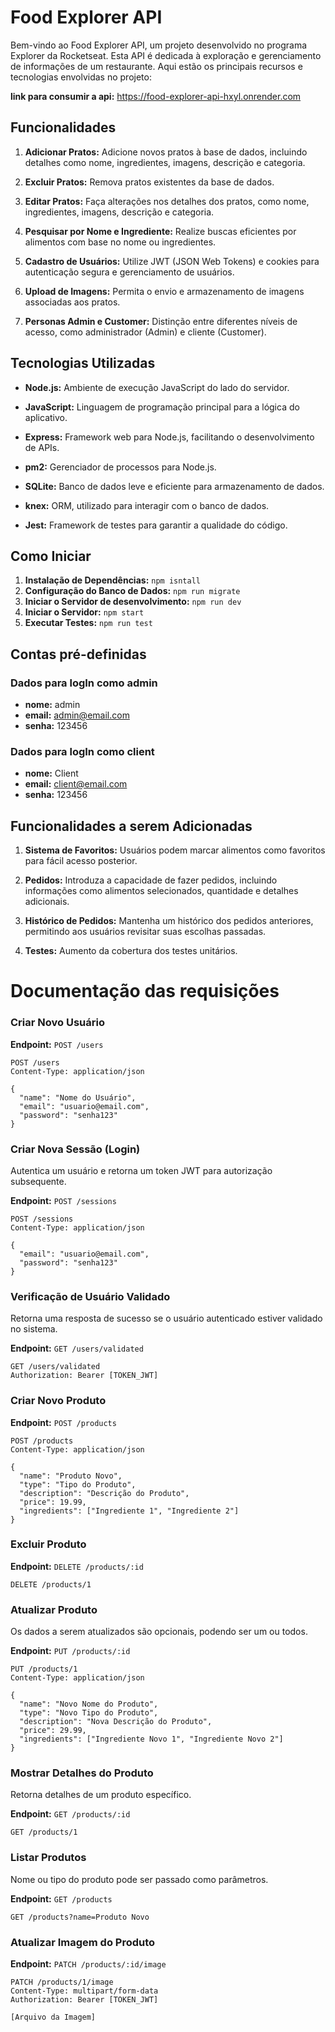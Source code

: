 # Food Explorer API

Bem-vindo ao Food Explorer API, um projeto desenvolvido no programa Explorer da Rocketseat. Esta API é dedicada à exploração e gerenciamento de informações de um restaurante. Aqui estão os principais recursos e tecnologias envolvidas no projeto:

**link para consumir a api:** https://food-explorer-api-hxyl.onrender.com

## Funcionalidades

1. **Adicionar Pratos:** Adicione novos pratos à base de dados, incluindo detalhes como nome, ingredientes, imagens, descrição e categoria.

2. **Excluir Pratos:** Remova pratos existentes da base de dados.

3. **Editar Pratos:** Faça alterações nos detalhes dos pratos, como nome, ingredientes, imagens, descrição e categoria.

4. **Pesquisar por Nome e Ingrediente:** Realize buscas eficientes por alimentos com base no nome ou ingredientes.

5. **Cadastro de Usuários:** Utilize JWT (JSON Web Tokens) e cookies para autenticação segura e gerenciamento de usuários.

6. **Upload de Imagens:** Permita o envio e armazenamento de imagens associadas aos pratos.

7. **Personas Admin e Customer:** Distinção entre diferentes níveis de acesso, como administrador (Admin) e cliente (Customer).

## Tecnologias Utilizadas

- **Node.js:** Ambiente de execução JavaScript do lado do servidor.

- **JavaScript:** Linguagem de programação principal para a lógica do aplicativo.

- **Express:** Framework web para Node.js, facilitando o desenvolvimento de APIs.

- **pm2:** Gerenciador de processos para Node.js.

- **SQLite:** Banco de dados leve e eficiente para armazenamento de dados.

- **knex:** ORM, utilizado para interagir com o banco de dados.

- **Jest:** Framework de testes para garantir a qualidade do código.
  
## Como Iniciar

1. **Instalação de Dependências:**
``npm isntall``
2. **Configuração do Banco de Dados:**
``npm run migrate``
3. **Iniciar o Servidor de desenvolvimento:**
``npm run dev``
4. **Iniciar o Servidor:**
``npm start``
5. **Executar Testes:**
``npm run test``

## Contas pré-definidas

### Dados para logIn como admin
- **nome:** admin
- **email:** admin@email.com
- **senha:** 123456

### Dados para logIn como client
- **nome:** Client
- **email:** client@email.com
- **senha:** 123456

## Funcionalidades a serem Adicionadas

1. **Sistema de Favoritos:** Usuários podem marcar alimentos como favoritos para fácil acesso posterior.

2. **Pedidos:** Introduza a capacidade de fazer pedidos, incluindo informações como alimentos selecionados, quantidade e detalhes adicionais.

3. **Histórico de Pedidos:** Mantenha um histórico dos pedidos anteriores, permitindo aos usuários revisitar suas escolhas passadas.

4. **Testes:** Aumento da cobertura dos testes unitários.

# Documentação das requisições
### Criar Novo Usuário

**Endpoint:** `POST /users`

```http
POST /users
Content-Type: application/json

{
  "name": "Nome do Usuário",
  "email": "usuario@email.com",
  "password": "senha123"
}
```
### Criar Nova Sessão (Login)
Autentica um usuário e retorna um token JWT para autorização subsequente.

**Endpoint:**  `POST /sessions`

```http
POST /sessions
Content-Type: application/json

{
  "email": "usuario@email.com",
  "password": "senha123"
}
```

### Verificação de Usuário Validado

Retorna uma resposta de sucesso se o usuário autenticado estiver validado no sistema.

**Endpoint:** `GET /users/validated`

```http
GET /users/validated
Authorization: Bearer [TOKEN_JWT]
```

### Criar Novo Produto

**Endpoint:** `POST /products`

```http
POST /products
Content-Type: application/json

{
  "name": "Produto Novo",
  "type": "Tipo do Produto",
  "description": "Descrição do Produto",
  "price": 19.99,
  "ingredients": ["Ingrediente 1", "Ingrediente 2"]
}
```

### Excluir Produto

**Endpoint:** `DELETE /products/:id`
```http
DELETE /products/1
```

### Atualizar Produto
Os dados a serem atualizados são opcionais, podendo ser um ou todos.

**Endpoint:** `PUT /products/:id`

```http
PUT /products/1
Content-Type: application/json

{
  "name": "Novo Nome do Produto",
  "type": "Novo Tipo do Produto",
  "description": "Nova Descrição do Produto",
  "price": 29.99,
  "ingredients": ["Ingrediente Novo 1", "Ingrediente Novo 2"]
}
```

### Mostrar Detalhes do Produto
Retorna detalhes de um produto específico.

**Endpoint:** `GET /products/:id`

```http
GET /products/1
```

### Listar Produtos
Nome ou tipo do produto pode ser passado como parâmetros.

**Endpoint:** `GET /products`

```http
GET /products?name=Produto Novo
```

### Atualizar Imagem do Produto

**Endpoint:** `PATCH /products/:id/image`

```http
PATCH /products/1/image
Content-Type: multipart/form-data
Authorization: Bearer [TOKEN_JWT]

[Arquivo da Imagem]
```
